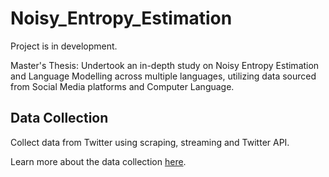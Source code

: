 # Noisy_Entropy_Estimation

Project is in development.

Master's Thesis: Undertook an in-depth study on Noisy Entropy Estimation and Language Modelling across multiple languages, utilizing data sourced from Social Media platforms and Computer Language.

## Data Collection

Collect data from Twitter using scraping, streaming and Twitter API.

Learn more about the data collection [here](src/dataAcquisition/README.md).